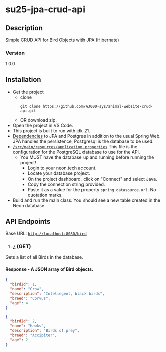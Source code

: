 # su25-jpa-crud-api
## Description
Simple CRUD API for Bird Objects with JPA (Hibernate)

### Version
1.0.0

## Installation
- Get the project
    - clone
        ```
      git clone https://github.com/AJ000-sys/animal-website-crud-api.git
        ```
    - OR download zip.
- Open the project in VS Code.
- This project is built to run with jdk 21.
- [Dependencies](https://github.com/uncg-csc340/su25-jpa-crud-api/blob/3149ec363e4aae4baebe6f755df7d4c2d79c9d2c/pom.xml#L32) to JPA and Postgres in addition to the usual Spring Web. JPA handles the persistence, Postgresql is the database to be used.
- [`/src/main/resources/application.properties`](https://github.com/uncg-csc340/su25-jpa-crud-api/blob/main/src/main/resources/application.properties) This file  is the configuration for the PostgreSQL database to use for the API.
  - You MUST have the database up and running before running the project!
    - Login to your neon.tech account.
    - Locate your database project.
    - On the project dashboard, click on "Connect" and select Java.
    - Copy the connection string provided.
    - Paste it as a value for the property `spring.datasource.url`. No quotation marks.
- Build and run the main class. You should see a new table created in the Neon database.

## API Endpoints
Base URL: [`http://localhost:8080/bird`](http://localhost:8080/bird)


1. ### [`/`](http://localhost:8080/bird) (GET)
Gets a list of all Birds in the database.

#### Response - A JSON array of Bird objects.

```json
{
  "birdId": 1,
  "name": "Crow",
  "description": "Intellegent, black birds",
  "breed": "Corvus",
  "age": 4
}

{
  "birdId": 2,
  "name": "Hawks",
  "description": "Birds of prey",
  "breed": "Accipiter",
  "age": 2
}